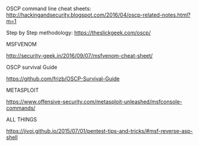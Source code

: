 

OSCP command line cheat sheets:
http://hackingandsecurity.blogspot.com/2016/04/oscp-related-notes.html?m=1



Step by Step methodology:
https://theslickgeek.com/oscp/

MSFVENOM

http://security-geek.in/2016/09/07/msfvenom-cheat-sheet/

OSCP survival Guide

https://github.com/frizb/OSCP-Survival-Guide

METASPLOIT

https://www.offensive-security.com/metasploit-unleashed/msfconsole-commands/



ALL THINGS

https://jivoi.github.io/2015/07/01/pentest-tips-and-tricks/#msf-reverse-asp-shell
